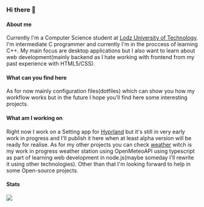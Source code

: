 ### Hi there 👋

<!--
**PolskiGlizda/PolskiGlizda** is a ✨ _special_ ✨ repository because its `README.md` (this file) appears on your GitHub profile.

Here are some ideas to get you started:

- 🔭 I’m currently working on ...
- 🌱 I’m currently learning ...
- 👯 I’m looking to collaborate on ...
- 🤔 I’m looking for help with ...
- 💬 Ask me about ...
- 📫 How to reach me: ...
- 😄 Pronouns: ...
- ⚡ Fun fact: ...
-->
#### About me
Currently I'm a Computer Science student at [Lodz University of Technology](https://p.lodz.pl/en). I'm intermediate C programmer and currently I'm in the proccess of learning C++. My main focus are desktop applications but I also want to learn about web development(mainly backend as I hate working with frontend from my past experience with HTML5/CSS).

#### What can you find here
As for now mainly configuration files(dotfiles) which can show you how my workflow works but in the future I hope you'll find here some interesting projects.

#### What am I working on
Right now I work on a Setting app for [Hyprland](https://github.com/hyprwm/Hyprland) but it's still in very early work in progress and I'll publish it here when at least alpha version will be ready for realise. As for my other projects you can check [weather](https://github.com/PolskiGlizda/weather) witch is my work in progress weather station using OpenMeteoAPI using typescript as part of learning web development in node.js(maybe someday I'll rewrite it using other technologies). Other than that I'm looking forward to help in some Open-source projects.
#### Stats
![](https://raw.githubusercontent.com/PolskiGlizda/github-stats/master/generated/overview.svg#gh-dark-mode-only)
